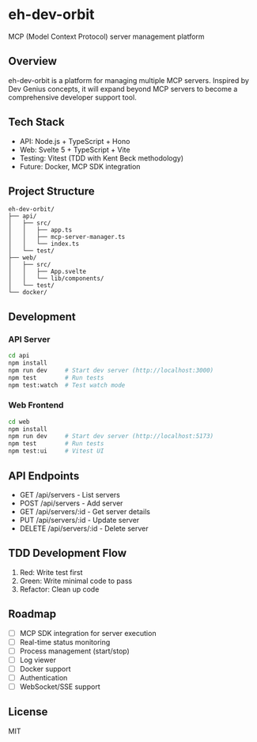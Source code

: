 # eh-dev-orbit

MCP (Model Context Protocol) server management platform

## Overview

eh-dev-orbit is a platform for managing multiple MCP servers. Inspired by Dev Genius concepts, it will expand beyond MCP servers to become a comprehensive developer support tool.

## Tech Stack

- API: Node.js + TypeScript + Hono
- Web: Svelte 5 + TypeScript + Vite
- Testing: Vitest (TDD with Kent Beck methodology)
- Future: Docker, MCP SDK integration

## Project Structure

```
eh-dev-orbit/
├── api/
│   ├── src/
│   │   ├── app.ts
│   │   ├── mcp-server-manager.ts
│   │   └── index.ts
│   └── test/
├── web/
│   ├── src/
│   │   ├── App.svelte
│   │   └── lib/components/
│   └── test/
└── docker/
```

## Development

### API Server

```bash
cd api
npm install
npm run dev     # Start dev server (http://localhost:3000)
npm test        # Run tests
npm test:watch  # Test watch mode
```

### Web Frontend

```bash
cd web
npm install
npm run dev     # Start dev server (http://localhost:5173)
npm test        # Run tests
npm test:ui     # Vitest UI
```

## API Endpoints

- GET /api/servers - List servers
- POST /api/servers - Add server
- GET /api/servers/:id - Get server details
- PUT /api/servers/:id - Update server
- DELETE /api/servers/:id - Delete server

## TDD Development Flow

1. Red: Write test first
2. Green: Write minimal code to pass
3. Refactor: Clean up code

## Roadmap

- [ ] MCP SDK integration for server execution
- [ ] Real-time status monitoring
- [ ] Process management (start/stop)
- [ ] Log viewer
- [ ] Docker support
- [ ] Authentication
- [ ] WebSocket/SSE support

## License

MIT

